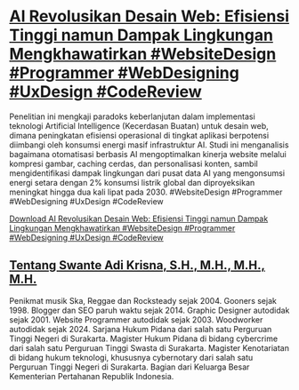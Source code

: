# [AI Revolusikan Desain Web: Efisiensi Tinggi namun Dampak Lingkungan Mengkhawatirkan #WebsiteDesign #Programmer #WebDesigning #UxDesign #CodeReview](https://swanteadikrisna.com/webdev/website/4/ai-revolusikan-desain-web-efisiensi-tinggi-namun-dampak-lingkungan-mengkhawatirkan/)

Penelitian ini mengkaji paradoks keberlanjutan dalam implementasi teknologi Artificial Intelligence (Kecerdasan Buatan) untuk desain web, dimana peningkatan efisiensi operasional di tingkat aplikasi berpotensi diimbangi oleh konsumsi energi masif infrastruktur AI. Studi ini menganalisis bagaimana otomatisasi berbasis AI mengoptimalkan kinerja website melalui kompresi gambar, caching cerdas, dan personalisasi konten, sambil mengidentifikasi dampak lingkungan dari pusat data AI yang mengonsumsi energi setara dengan 2% konsumsi listrik global dan diproyeksikan meningkat hingga dua kali lipat pada 2030. #WebsiteDesign #Programmer #WebDesigning #UxDesign #CodeReview 

[Download AI Revolusikan Desain Web: Efisiensi Tinggi namun Dampak Lingkungan Mengkhawatirkan #WebsiteDesign #Programmer #WebDesigning #UxDesign #CodeReview](https://swanteadikrisna.com/webdev/website/4/ai-revolusikan-desain-web-efisiensi-tinggi-namun-dampak-lingkungan-mengkhawatirkan/)


## [Tentang Swante Adi Krisna, S.H., M.H., M.H., M.H.](https://swanteadikrisna.com/)

Penikmat musik Ska, Reggae dan Rocksteady sejak 2004. Gooners sejak 1998. Blogger dan SEO paruh waktu sejak 2014. Graphic Designer autodidak sejak 2001. Website Programmer autodidak sejak 2003. Woodworker autodidak sejak 2024. Sarjana Hukum Pidana dari salah satu Perguruan Tinggi Negeri di Surakarta. Magister Hukum Pidana di bidang cybercrime dari salah satu Perguruan Tinggi Swasta di Surakarta. Magister Kenotariatan di bidang hukum teknologi, khususnya cybernotary dari salah satu Perguruan Tinggi Negeri di Surakarta. Bagian dari Keluarga Besar Kementerian Pertahanan Republik Indonesia.